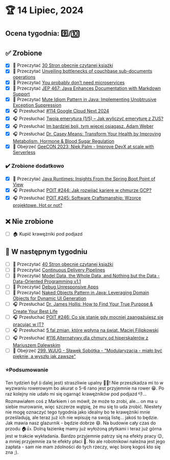 # 🏆 14 Lipiec, 2024

## Ocena tygodnia: 9️⃣/🔟

## ✅ Zrobione
- [x] 📗 Przeczytać [30 Stron obecnie czytanej książki](https://github.com/BartoszDabek/bdabek.pl/blob/master/miscellaneous/books.md)
- [x] 📗 Przeczytać [Unveiling bottlenecks of couchbase sub-documents operations](https://blog.allegro.tech/2024/05/couchbase-subdocuments-bottleneck.html)
- [x] 📗 Przeczytać [You probably don’t need microservices](https://www.thrownewexception.com/you-probably-dont-need-microservices/)
- [x] 📗 Przeczytać [JEP 467: Java Enhances Documentation with Markdown Support](https://www.infoq.com/news/2024/05/jep467-markdown-in-javadoc/)
- [x] 📗 Przeczytać [Mute Idiom Pattern in Java: Implementing Unobtrusive Exception Suppression](https://java-design-patterns.com/patterns/mute-idiom/)
- [x] 🎧 Przesłuchać [#114 Google Cloud Next 2024](https://patoarchitekci.io/114/)
- [x] 🎧 Przesłuchać [Twoja emerytura (1/5) – Jak wyliczyć emeryturę z ZUS?](https://inwestomat.eu/jak-wyliczyc-emeryture-z-zus/)
- [x] 🎧 Przesłuchać [Im bardziej boli, tym więcej osiągasz. Adam Weber](https://zaprojektujswojezycie.pl/im-bardziej-boli-tym-wiecej-osiagasz-adam-weber/)
- [x] 🎧 Przesłuchać [Dr. Casey Means: Transform Your Health by Improving Metabolism, Hormone & Blood Sugar Regulation](https://www.hubermanlab.com/episode/dr-casey-means-transform-your-health-by-improving-metabolism-hormone-blood-sugar-regulation)
- [x] 🎥 Obejrzeć [GeeCON 2023: Niek Palm - Improve DevX at scale with Serverless](https://youtu.be/ozxQwhsPoJA)

### ✔️ Zrobione dodatkowo
- [x] 📗 Przeczytać [Java Runtimes: Insights From the Spring Boot Point of View](https://blog.jetbrains.com/idea/2024/05/java-runtimes-insights-from-the-spring-boot-point-of-view/)
- [x] 🎧 Przesłuchać [POIT #244: Jak rozwijać karierę w chmurze GCP?](https://porozmawiajmyoit.pl/poit-244-jak-rozwijac-kariere-w-chmurze-gcp/)
- [x] 🎧 Przesłuchać [POIT #245: Software Craftsmanship: Wzorce projektowe. Hot or not?](https://porozmawiajmyoit.pl/poit-245-software-craftsmanship-wzorce-projektowe-hot-or-not/)

## ❌ Nie zrobione
- [ ] 🏠 Kupić krawężniki pod podjazd

## 📝 W następnym tygodniu
- [ ] 📗 Przeczytać [40 Stron obecnie czytanej książki](https://github.com/BartoszDabek/bdabek.pl/blob/master/miscellaneous/books.md)
- [ ] 📗 Przeczytać [Continuous Delivery Pipelines](https://softwaremill.com/continuous-delivery-pipelines/)
- [ ] 📗 Przeczytać [Model Data, the Whole Data, and Nothing but the Data - Data-Oriented Programming v1.1](https://inside.java/2024/05/29/dop-v1-1-model-data/)
- [ ] 📗 Przeczytać [Debug Unresponsive Apps](https://foojay.io/today/debug-unresponsive-apps/)
- [ ] 📗 Przeczytać [Naked Objects Pattern in Java: Leveraging Domain Objects for Dynamic UI Generation](https://java-design-patterns.com/patterns/naked-objects/)
- [ ] 🎧 Przesłuchać [Dr. James Hollis: How to Find Your True Purpose & Create Your Best Life](https://www.hubermanlab.com/episode/dr-james-hollis-how-to-find-your-true-purpose-create-your-best-life)
- [ ] 🎧 Przesłuchać [POIT #246: Co się stanie gdy mocniej zaangażujesz się pracując w IT?](https://porozmawiajmyoit.pl/poit-246-co-sie-stanie-gdy-mocniej-zaangazujesz-sie-pracujac-w-it/)
- [ ] 🎧 Przesłuchać [5 fal zmian, które wpłyną na świat. Maciej Filipkowski](https://zaprojektujswojezycie.pl/5-fal-zmian-ktore-wplyna-na-swiat-maciej-filipkowski/)
- [ ] 🎧 Przesłuchać [#116 Alternatywy dla chmury od hiperskalerów z Mariuszem Dalewskim](https://patoarchitekci.io/116/)
- [ ] 🎥 Obejrzeć [299. WJUG - Sławek Sobótka - "Modularyzacja - miało być pięknie, a wyszło jak zawsze"](https://youtu.be/n53DMzgJwuk)

### ⭐Podsumowanie
Ten tydzień był (i dalej jest) straszliwie upalny 🥵🫷! Nie przeszkadza mi to w wyzwaniu rowerowym bo akurat o 5-6 rano jest przyjemnie na rower 😁. Po raz kolejny nie udało mi się ogarnąć krawężników pod podjazd 👎... Rozmawiałem coś z Markiem i on mówił, że może to zrobi, ale... on ma u siebie murowanie, więc szczerze wątpię, że mu się to uda zrobić. Niestety nie mogę oznaczyć tego tygodnia jako idealny bo te krawężniki mnie prześladują, ale teraz już ich nie wpisuję na swoją listę... jakoś to będzie. Jak mawia nasz glazurnik - będzie dobrze 😄. Na budowie cały czas do przodu 🏠👍. Dolną łazienkę mamy już wyłożoną płytkami i teraz już górna jest w trakcie wykładania. Bardzo przyjemnie patrzy się na efekty pracy 😉, a mniej przyjemnie za te efekty płaci 💸. No ale robotnikowi należna jest jego zapłata - sam nie mam zdolności do tych rzeczy, więc biorę kogoś kto się zna ;). 
